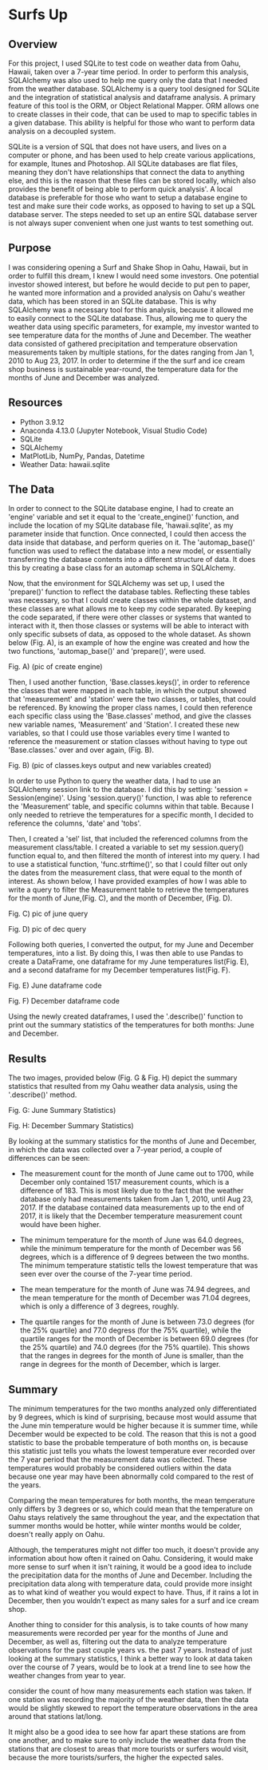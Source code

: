 # Surfs Up

## Overview

For this project, I used SQLite to test code on weather data from Oahu, Hawaii, taken over a 7-year time period. In order to perform this analysis, SQLAlchemy was also used to help me query only the data that I needed from the weather database. SQLAlchemy is a query tool designed for SQLite and the integration of statistical analysis and dataframe analysis. A primary feature of this tool is the ORM, or Object Relational Mapper. ORM allows one to create classes in their code, that can be used to map to specific tables in a given database. This ability is helpful for those who want to perform data analysis on a decoupled system.

SQLite is a version of SQL that does not have users, and lives on a computer or phone, and has been used to help create various applications, for example, Itunes and Photoshop. All SQLite databases are flat files, meaning they don't have relationships that connect the data to anything else, and this is the reason that these files can be stored locally, which also provides the benefit of being able to perform quick analysis'. A local database is preferable for those who want to setup a database engine to test and make sure their code works, as opposed to having to set up a SQL database server. The steps needed to set up an entire SQL database server is not always super convenient when one just wants to test something out. 

## Purpose 

I was considering opening a Surf and Shake Shop in Oahu, Hawaii, but in order to fulfill this dream, I knew I would need some investors. One potential investor showed interest, but before he would decide to put pen to paper, he wanted more information and a provided analysis on Oahu's weather data, which has been stored in an SQLite database. This is why SQLAlchemy was a necessary tool for this analysis, because it allowed me to easily connect to the SQLite database. Thus, allowing me to query the weather data using specific parameters, for example, my investor wanted to see temperature data for the months of June and December. The weather data consisted of gathered precipitation and temperature observation measurements taken by multiple stations, for the dates ranging from Jan 1, 2010 to Aug 23, 2017. In order to determine if the the surf and ice cream shop business is sustainable year-round, the temperature data for the months of June and December was analyzed. 

## Resources

* Python 3.9.12
* Anaconda 4.13.0 (Jupyter Notebook, Visual Studio Code)
* SQLite 
* SQLAlchemy 
* MatPlotLib, NumPy, Pandas, Datetime
* Weather Data: hawaii.sqlite

## The Data 

In order to connect to the SQLite database engine, I had to create an 'engine' variable and set it equal to the 'create_engine()' function, and include the location of my SQLite database file, 'hawaii.sqlite', as my parameter inside that function. Once connected, I could then access the data inside that database, and perform queries on it. The 'automap_base()' function was used to reflect the database into a new model, or essentially transferring the database contents into a different structure of data. It does this by creating a base class for an automap schema in SQLAlchemy. 

Now, that the environment for SQLAlchemy was set up, I used the 'prepare()' function to reflect the database tables. Reflecting these tables was necessary, so that I could create classes within the whole dataset, and these classes are what allows me to keep my code separated. By keeping the code separated, if there were other classes or systems that wanted to interact with it, then those classes or systems will be able to interact with only specific subsets of data, as opposed to the whole dataset. As shown below (Fig. A), is an example of how the engine was created and how the two functions, 'automap_base()' and 'prepare()', were used. 

Fig. A) 
(pic of create engine) 

Then, I used another function, 'Base.classes.keys()', in order to reference the classes that were mapped in each table, in which the output showed that 'measurement' and 'station' were the two classes, or tables, that could be referenced. By knowing the proper class names, I could then reference each specific class using the 'Base.classes' method, and give the classes new variable names, 'Measurement' and 'Station'. I created these new variables, so that I could use those variables every time I wanted to reference the measurement or station classes without having to type out 'Base.classes.<class name>' over and over again, (Fig. B). 

Fig. B)
(pic of classes.keys output and new variables created) 

In order to use Python to query the weather data, I had to use an SQLAlchemy session link to the database. I did this by setting: 'session = Session(engine)'.  Using 'session.query()' function, I was able to reference the 'Measurement' table, and specific columns within that table. Because I only needed to retrieve the temperatures for a specific month, I decided to reference the columns, 'date' and 'tobs'. 

Then, I created a 'sel' list, that included the referenced columns from the measurement class/table. I created a variable to set my session.query() function equal to, and then filtered the month of interest into my query. I had to use a statistical function, 'func.strftime()', so that I could filter out only the dates from the measurement class, that were equal to the month of interest. As shown below, I have provided examples of how I was able to write a query to filter the Measurement table to retrieve the temperatures for the month of June,(Fig. C), and the month of December, (Fig. D). 

Fig. C) 
pic of june query

Fig. D) 
pic of dec query

Following both queries, I converted the output, for my June and December temperatures, into a list. By doing this, I was then able to use Pandas to create a DataFrame, one dataframe for my June temperatures list(Fig. E), and a second dataframe for my December temperatures list(Fig. F). 

Fig. E) 
June dataframe code 

Fig. F) 
December dataframe code 

Using the newly created dataframes, I used the '.describe()' function to print out the summary statistics of the temperatures for both months: June and December.   


## Results 

The two images, provided below (Fig. G & Fig. H) depict the summary statistics that resulted from my Oahu weather data analysis, using the '.describe()' method. 

Fig. G: June Summary Statistics)

Fig. H: December Summary Statistics)

By looking at the summary statistics for the months of June and December, in which the data was collected over a 7-year period, a couple of differences can be seen: 

* The measurement count for the month of June came out to 1700, while December only contained 1517 measurement counts, which is a difference of 183. This is most likely due to the fact that the weather database only had measurements taken from Jan 1, 2010, until Aug 23, 2017. If the database contained data measurements up to the end of 2017, it is likely that the December temperature measurement count would have been higher. 

* The minimum temperature for the month of June was 64.0 degrees, while the minimum temperature for the month of December was 56 degrees, which is a difference of 9 degrees between the two months. The minimum temperature statistic tells the lowest temperature that was seen ever over the course of the 7-year time period. 

* The mean temperature for the month of June was 74.94 degrees, and the mean temperature for the month of December was 71.04 degrees, which is only a difference of 3 degrees, roughly. 

* The quartile ranges for the month of June is between 73.0 degrees (for the 25% quartile) and 77.0 degress (for the 75% quartile), while the quartile ranges for the month of December is between 69.0 degrees (for the 25% quartile) and 74.0 degrees (for the 75% quartile). This shows that the ranges in degrees for the month of June is smaller, than the range in degrees for the month of December, which is larger. 

## Summary

The minimum temperatures for the two months analyzed only differentiated by 9 degrees, which is kind of surprising, because most would assume that the June min temperature would be higher because it is summer time, while December would be expected to be cold. The reason that this is not a good statistic to base the probable temperature of both months on, is because this statistic just tells you whats the lowest temperature ever recorded over the 7 year period that the measurement data was collected. These temperatures would probably be considered outliers within the data because one year may have been abnormally cold compared to the rest of the years. 

Comparing the mean temperatures for both months, the mean temperature only differs by 3 degrees or so, which could mean that the temperature on Oahu stays relatively the same throughout the year, and the expectation that summer months would be hotter, while winter months would be colder, doesn't really apply on Oahu. 

Although, the temperatures might not differ too much, it doesn't provide any information about how often it rained on Oahu. Considering, it would make more sense to surf when it isn't raining, it would be a good idea to include the precipitation data for the months of June and December. Including the precipitation data along with temperature data, could provide more insight as to what kind of weather you would expect to have. Thus, if it rains a lot in December, then you wouldn't expect as many sales for a surf and ice cream shop. 

Another thing to consider for this analysis, is to take counts of how many measurements were recorded per year for the months of June and December, as well as, filtering out the data to analyze temperature observations for the past couple years vs. the past 7 years. Instead of just looking at the summary statistics, I think a better way to look at data taken over the course of 7 years, would be to look at a trend line to see how the weather changes from year to year. 

 consider the count of how many measurements each station was taken. If one station was recording the majority of the weather data, then the data would be slightly skewed to report the temperature observations in the area around that stations lat/long. 

It might also be a good idea to see how far apart these stations are from one another, and to make sure to only include the weather data from the stations that are closest to areas that more tourists or surfers would visit, because the more tourists/surfers, the higher the expected sales.




